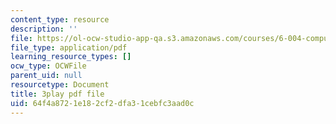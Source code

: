 ```yaml
---
content_type: resource
description: ''
file: https://ol-ocw-studio-app-qa.s3.amazonaws.com/courses/6-004-computation-structures-spring-2017/64f4a8721e182cf2dfa31cebfc3aad0c_TSmui37yrL8.pdf
file_type: application/pdf
learning_resource_types: []
ocw_type: OCWFile
parent_uid: null
resourcetype: Document
title: 3play pdf file
uid: 64f4a872-1e18-2cf2-dfa3-1cebfc3aad0c
---
```

